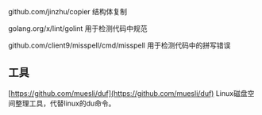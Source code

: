 
github.com/jinzhu/copier
结构体复制

golang.org/x/lint/golint
用于检测代码中规范

github.com/client9/misspell/cmd/misspell
用于检测代码中的拼写错误

## 工具
[https://github.com/muesli/duf](https://github.com/muesli/duf)
Linux磁盘空间整理工具，代替linux的du命令。